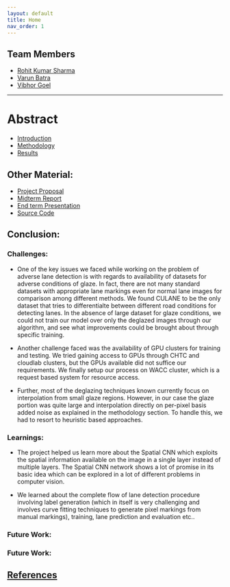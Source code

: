 ```yaml
---
layout: default
title: Home
nav_order: 1
---
```


## Team Members
- [Rohit Kumar Sharma](mailto:rsharma@cs.wisc.edu)
- [Varun Batra](mailto:vbatra@wisc.edu)
- [Vibhor Goel](mailto:vgoel5@wisc.edu)

---
# Abstract


* [Introduction](introduction.md)
* [Methodology](methodology.md)
* [Results](results.md)

## Other Material:
- [Project Proposal](project_proposal.html)
- [Midterm Report](midterm_report.html)
- [End term Presentation](res/FinalPresentation.pptx)
- [Source Code](https://github.com/Rohit--Sharma/UWMad-CS766_Project/)

## Conclusion:

### Challenges:

- One of the key issues we faced while working on the problem of adverse lane detection is with regards to availability of datasets for adverse conditions of glaze. In fact, there are not many standard datasets with appropriate lane markings even for normal lane images for comparison among different methods. We found CULANE to be the only dataset that tries to differentialte between different road conditions for detecting lanes. In the absence of large dataset for glaze conditions, we could not train our model over only the deglazed images through our algorithm, and see what improvements could be brought about through specific training.

- Another challenge faced was the availability of GPU clusters for training and testing. We tried gaining access to GPUs through CHTC and cloudlab clusters, but the GPUs available did not suffice our requirements. We finally setup our process on WACC cluster, which is a request based system for resource access.

- Further, most of the deglazing techniques known currently focus on interpolation from small glaze regions. However, in our case the glaze portion was quite large and interpolation directly on per-pixel basis added noise as explained in the methodology section. To handle this, we had to resort to heuristic based approaches. 

### Learnings:

- The project helped us learn more about the Spatial CNN which exploits the spatial information available on the image in a single layer instead of multiple layers. The Spatial CNN network shows a lot of promise in its basic idea which can be explored in a lot of different problems in computer vision. 

- We learned about the complete flow of lane detection procedure involving label generation (which in itself is very challenging and involves curve fitting techniques to generate pixel markings from manual markings), training, lane prediction and evaluation etc.. 

### Future Work:


### Future Work:

## [References](references.md)
